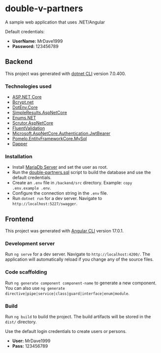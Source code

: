 # double-v-partners
A sample web application that uses .NET/Angular

Default credentials:
- **UserName:** MrDave1999
- **Password:** 123456789

## Backend
This project was generated with [dotnet CLI](https://learn.microsoft.com/en-us/dotnet/core/tools/) version 7.0.400.

### Technologies used

- [ASP.NET Core](https://learn.microsoft.com/en-us/aspnet/core/release-notes/aspnetcore-7.0?view=aspnetcore-7.0)
- [Bcrypt.net](https://github.com/BcryptNet/bcrypt.net)
- [DotEnv.Core](https://github.com/MrDave1999/dotenv.core)
- [SimpleResults.AspNetCore](https://github.com/MrDave1999/SimpleResults)
- [Enums.NET](https://github.com/TylerBrinkley/Enums.NET)
- [Scrutor.AspNetCore](https://github.com/khellang/Scrutor)
- [FluentValidation](https://github.com/FluentValidation/FluentValidation)
- [Microsoft.AspNetCore.Authentication.JwtBearer](https://www.nuget.org/packages/Microsoft.AspNetCore.Authentication.JwtBearer/7.0.0)
- [Pomelo.EntityFrameworkCore.MySql](https://github.com/PomeloFoundation/Pomelo.EntityFrameworkCore.MySql)
- [Dapper](https://github.com/DapperLib/Dapper)

### Installation

- Install [MariaDb Server](https://mariadb.com/downloads/) and set the user as root.
- Run the [double-partners.sql](https://github.com/MrDave1999/double-v-partners/blob/master/backend/double-partners.sql) script to build the database and use the default credentials.
- Create an `.env` file in `/backend/src` directory. Example: `copy .env.example .env`.
- Configure the connection string in the `.env` file.
- Run `dotnet run` for a dev server. Navigate to `http://localhost:5227/swagger`.

## Frontend

This project was generated with [Angular CLI](https://github.com/angular/angular-cli) version 17.0.1.

### Development server

Run `ng serve` for a dev server. Navigate to `http://localhost:4200/`. The application will automatically reload if you change any of the source files.

### Code scaffolding

Run `ng generate component component-name` to generate a new component. You can also use `ng generate directive|pipe|service|class|guard|interface|enum|module`.

### Build

Run `ng build` to build the project. The build artifacts will be stored in the `dist/` directory.

Use the default login credentials to create users or persons.
- **User:** MrDave1999
- **Pass:** 123456789
